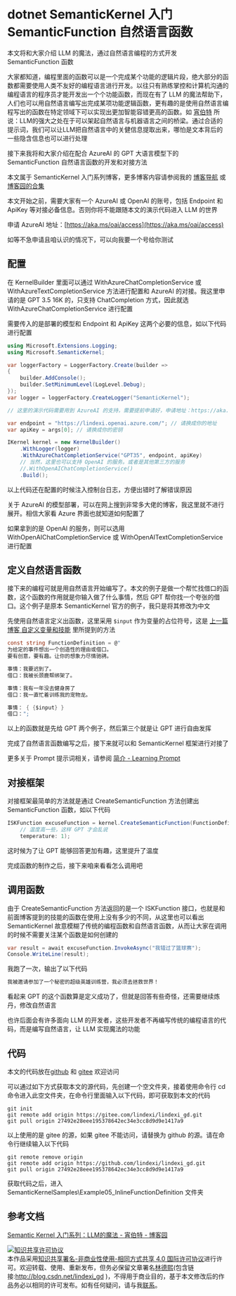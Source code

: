 
# dotnet SemanticKernel 入门 SemanticFunction 自然语言函数

本文将和大家介绍 LLM 的魔法，通过自然语言编程的方式开发 SemanticFunction 函数

<!--more-->


<!-- CreateTime:2023/9/4 8:45:17 -->
<!-- 标题： SemanticFunction 自然语言函数 -->
<!-- 发布 -->
<!-- 博客 -->

大家都知道，编程里面的函数可以是一个完成某个功能的逻辑片段，绝大部分的函数都需要使用人类不友好的编程语言进行开发。以往只有熟练掌控和计算机沟通的编程语言的程序员才能开发出一个个功能函数，而现在有了 LLM 的魔法帮助下，人们也可以用自然语言编写出完成某项功能逻辑函数，更有趣的是使用自然语言编程写出的函数在特定领域下可以实现出更加智能容错更高的函数。如 [宵伯特](https://www.cnblogs.com/xbotter) 所说：LLM的强大之处在于可以架起自然语言与机器语言之间的桥梁。通过合适的提示词，我们可以让LLM把自然语言中的关健信息提取出来，哪怕是文本背后的一些隐含信息也可以进行处理

接下来我将和大家介绍在配合 AzureAI 的 GPT 大语言模型下的 SemanticFunction 自然语言函数的开发和对接方法

本文属于 SemanticKernel 入门系列博客，更多博客内容请参阅我的 [博客导航](https://blog.lindexi.com/post/%E5%8D%9A%E5%AE%A2%E5%AF%BC%E8%88%AA.html ) 或 [博客园的合集](https://www.cnblogs.com/lindexi/collections/6439)

本文开始之前，需要大家有一个 AzureAI 或 OpenAI 的账号，包括 Endpoint 和 ApiKey 等对接必备信息。否则你将不能跟随本文的演示代码进入 LLM 的世界

申请 AzureAI 地址：[https://aka.ms/oai/access](https://aka.ms/oai/access)

如等不急申请且咱认识的情况下，可以向我要一个号给你测试

## 配置

在 KernelBuilder 里面可以通过 WithAzureChatCompletionService 或 WithAzureTextCompletionService 方法进行配置和 AzureAI 的对接。我这里申请的是 GPT 3.5 16K 的，只支持 ChatCompletion 方式，因此就选 WithAzureChatCompletionService 进行配置

需要传入的是部署的模型和 Endpoint 和 ApiKey 这两个必要的信息，如以下代码进行配置

```csharp
using Microsoft.Extensions.Logging;
using Microsoft.SemanticKernel;

var loggerFactory = LoggerFactory.Create(builder =>
{
    builder.AddConsole();
    builder.SetMinimumLevel(LogLevel.Debug);
});
var logger = loggerFactory.CreateLogger("SemanticKernel");

// 这里的演示代码需要用到 AzureAI 的支持，需要提前申请好，申请地址：https://aka.ms/oai/access

var endpoint = "https://lindexi.openai.azure.com/"; // 请换成你的地址
var apiKey = args[0]; // 请换成你的密钥

IKernel kernel = new KernelBuilder()
    .WithLogger(logger)
    .WithAzureChatCompletionService("GPT35", endpoint, apiKey)
    // 当然，这里也可以支持 OpenAI 的服务。或者是其他第三方的服务
    //.WithOpenAIChatCompletionService()
    .Build();
```

以上代码还在配置的时候注入控制台日志，方便出错时了解错误原因

关于 AzureAI 的模型部署，可以在网上搜到非常多大佬的博客，我这里就不进行展开。相信大家看 Azure 界面也就知道如何配置了

如果拿到的是 OpenAI 的服务，则可以选用 WithOpenAIChatCompletionService 或 WithOpenAITextCompletionService 进行配置

## 定义自然语言函数

接下来的编程可就是用自然语言开始编写了。本文的例子是做一个帮忙找借口的函数，这个函数的作用就是你输入做了什么事情，然后 GPT 帮你找一个夸张的借口。这个例子是原本 SemanticKernel 官方的例子，我只是将其修改为中文

先使用自然语言定义出函数，这里采用 `$input` 作为变量的占位符号，这是 [上一篇博客 自定义变量和技能](https://blog.lindexi.com/post/dotnet-SemanticKernel-%E5%85%A5%E9%97%A8-%E8%87%AA%E5%AE%9A%E4%B9%89%E5%8F%98%E9%87%8F%E5%92%8C%E6%8A%80%E8%83%BD.html ) 里所提到的方法

```csharp
const string FunctionDefinition = @"
为给定的事件想出一个创造性的理由或借口。
要有创意，要有趣。让你的想象力尽情驰骋。

事情：我要迟到了。
借口：我被长颈鹿帮绑架了。

事情：我有一年没去健身房了
借口：我一直忙着训练我的宠物龙。

事情： { {$input} }
借口：";
```

以上的函数就是先给 GPT 两个例子，然后第三个就是让 GPT 进行自由发挥

完成了自然语言函数编写之后，接下来就可以和 SemanticKernel 框架进行对接了

更多关于 Prompt 提示词相关，请参阅 [简介 - Learning Prompt](https://learningprompt.wiki/zh-Hans/docs/chatGPT/tutorial-basics/brief-introduction )

## 对接框架

对接框架最简单的方法就是通过 CreateSemanticFunction 方法创建出 SemanticFunction 函数，如以下代码

```csharp
ISKFunction excuseFunction = kernel.CreateSemanticFunction(FunctionDefinition, maxTokens: 200,
    // 温度高一些，这样 GPT 才会乱说
    temperature: 1);
```

这时候为了让 GPT 能够回答更加有趣，这里提升了温度

完成函数的制作之后，接下来咱来看看怎么调用吧

## 调用函数

由于 CreateSemanticFunction 方法返回的是一个 ISKFunction 接口，也就是和前面博客提到的技能的函数在使用上没有多少的不同，从这里也可以看出 SemanticKernel 故意模糊了传统的编程函数和自然语言函数，从而让大家在调用的时候不需要关注某个函数是如何创建的

```csharp
var result = await excuseFunction.InvokeAsync("我错过了篮球赛");
Console.WriteLine(result);
```

我跑了一次，输出了以下代码

```csharp
我被邀请参加了一个秘密的超级英雄训练营，我必须去拯救世界！
```

看起来 GPT 的这个函数算是定义成功了，但就是回答有些奇怪，还需要继续炼丹，修改自然语言

也许后面会有许多面向 LLM 的开发者，这些开发者不再编写传统的编程语言的代码，而是编写自然语言，让 LLM 实现魔法的功能

## 代码

本文的代码放在[github](https://github.com/lindexi/lindexi_gd/tree/27492e28eee195378642ec34e3cc8d9d9e1417a9/SemanticKernelSamples/Example05_InlineFunctionDefinition) 和 [gitee](https://gitee.com/lindexi/lindexi_gd/tree/27492e28eee195378642ec34e3cc8d9d9e1417a9/SemanticKernelSamples/Example05_InlineFunctionDefinition) 欢迎访问

可以通过如下方式获取本文的源代码，先创建一个空文件夹，接着使用命令行 cd 命令进入此空文件夹，在命令行里面输入以下代码，即可获取到本文的代码

```
git init
git remote add origin https://gitee.com/lindexi/lindexi_gd.git
git pull origin 27492e28eee195378642ec34e3cc8d9d9e1417a9
```

以上使用的是 gitee 的源，如果 gitee 不能访问，请替换为 github 的源。请在命令行继续输入以下代码

```
git remote remove origin
git remote add origin https://github.com/lindexi/lindexi_gd.git
git pull origin 27492e28eee195378642ec34e3cc8d9d9e1417a9
```

获取代码之后，进入 SemanticKernelSamples\Example05_InlineFunctionDefinition 文件夹

## 参考文档

[Semantic Kernel 入门系列：LLM的魔法 - 宵伯特 - 博客园](https://www.cnblogs.com/xbotter/p/semantic_kernel_introduction_llm_magic.html)




<a rel="license" href="http://creativecommons.org/licenses/by-nc-sa/4.0/"><img alt="知识共享许可协议" style="border-width:0" src="https://licensebuttons.net/l/by-nc-sa/4.0/88x31.png" /></a><br />本作品采用<a rel="license" href="http://creativecommons.org/licenses/by-nc-sa/4.0/">知识共享署名-非商业性使用-相同方式共享 4.0 国际许可协议</a>进行许可。欢迎转载、使用、重新发布，但务必保留文章署名[林德熙](http://blog.csdn.net/lindexi_gd)(包含链接:http://blog.csdn.net/lindexi_gd )，不得用于商业目的，基于本文修改后的作品务必以相同的许可发布。如有任何疑问，请与我[联系](mailto:lindexi_gd@163.com)。